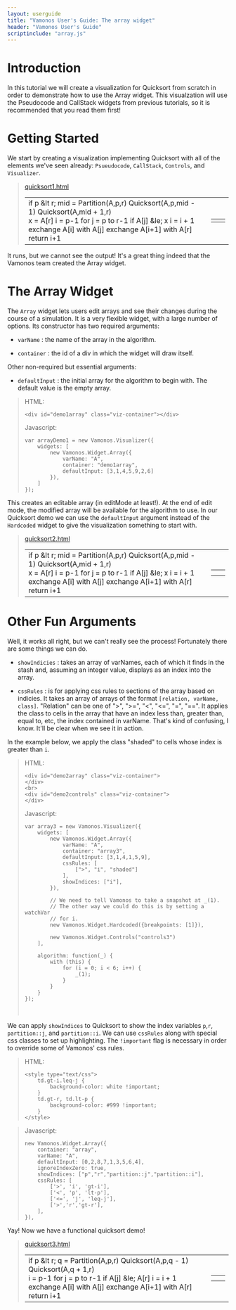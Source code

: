 ```yaml
---
layout: userguide
title: "Vamonos User's Guide: The array widget"
header: "Vamonos User's Guide"
scriptinclude: "array.js"
---
```


# Introduction

In this tutorial we will create a visualization for Quicksort from scratch in
order to demonstrate how to use the Array widget. This visualzation will use
the Pseudocode and CallStack widgets from previous tutorials, so it is
recommended that you read them first!

# Getting Started

We start by creating a visualization implementing Quicksort with all of the
elements we've seen already: `Psueudocode`, `CallStack`, `Controls`, and
`Visualizer`. 

> [quicksort1.html](array-tutorial/quicksort1.html)
>
> <table class="vamonos">
> <tr><td class="pseudocode-and-controls">
> <div id="quicksort1" title="Quicksort(A,p,r):">
>             if p &amp;lt r;
>                 mid = Partition(A,p,r)
>                 Quicksort(A,p,mid - 1)
>                 Quicksort(A,mid + 1,r)
> </div>
> <div id="partition1" title="Partition(A,p,r):">
>             x = A[r]
>             i = p-1
>             for j = p to r-1
>                 if A[j] &amp;le; x
>                     i = i + 1
>                     exchange A[i] with A[j]
>             exchange A[i+1] with A[r]
>             return i+1
> </div>
> <div id="controls1">
> </div>
> </td><td class="variable-widgets">
> <table class="variable-widgets">
> <tr><td><div id="callstack-var1"></div></td>
> <td><div id="callstack1"></div></td></tr>
> </table></td></tr></table>


It runs, but we cannot see the output! It's a great thing indeed that the
Vamonos team created the Array widget.

# The Array Widget

The `Array` widget lets users edit arrays and see their changes during the
course of a simulation. It is a very flexible widget, with a large number of
options.  Its constructor has two required arguments:

* `varName` : the name of the array in the algorithm.

* `container` : the id of a div in which the widget will draw itself.

Other non-required but essential arguments:

* `defaultInput` : the initial array for the algorithm to begin with. The default
value is the empty array.


> HTML:
>
>     <div id="demo1array" class="viz-container"></div>
>
> Javascript:
>
>     var arrayDemo1 = new Vamonos.Visualizer({
>         widgets: [
>             new Vamonos.Widget.Array({
>                 varName: "A",
>                 container: "demo1array",
>                 defaultInput: [3,1,4,5,9,2,6]
>             }),
>         ]
>     });
>
> <div id="demo1array" class="viz-container"></div>

This creates an editable array (in editMode at least!). At the end of edit
mode, the modified array will be available for the algorithm to use. In our
Quicksort demo we can use the `defaultInput` argument instead of the
`Hardcoded` widget to give the visualization something to start with.

> [quicksort2.html](array-tutorial/quicksort2.html)
> 
> <table class="vamonos">
> <tr><td class="pseudocode-and-controls2">
> <div id="quicksort2" title="Quicksort(A,p,r):">
>             if p &amp;lt r;
>                 mid = Partition(A,p,r)
>                 Quicksort(A,p,mid - 1)
>                 Quicksort(A,mid + 1,r)
> </div>
> <div id="partition2" title="Partition(A,p,r):">
>             x = A[r]
>             i = p-1
>             for j = p to r-1
>                 if A[j] &amp;le; x
>                     i = i + 1
>                     exchange A[i] with A[j]
>             exchange A[i+1] with A[r]
>             return i+1
> </div>
> <div id="controls2"></div>
> </td><td class="variable-widgets">
> <table class="variable-widgets">
> <tr><td><div id="array-var2"></div></td>
> <td><div id="array2"></div></td></tr>
> <tr><td><div id="callstack-var2"></div></td>
> <td><div id="callstack2"></div></td></tr>
> </table></td></tr></table>

# Other Fun Arguments

Well, it works all right, but we can't really see the process! Fortunately
there are some things we can do.

* `showIndicies` : takes an array of varNames, each of which it finds in the
stash and, assuming an integer value, displays as an index into the array.

* `cssRules` : is for applying css rules to sections of the array based on
indicies. It takes an array of arrays of the format `[relation, varName, class]`.
"Relation" can be one of ">", ">=", "<", "<=", "=", "==". It applies the class
to cells in the array that have an index less than, greater than, equal to, etc,
the index contained in varName. That's kind of confusing, I know. It'll be clear
when we see it in action.

In the example below, we apply the class "shaded" to cells whose index is greater
than `i`.

> HTML:
>
>     <div id="demo2array" class="viz-container">
>     </div>
>     <br>
>     <div id="demo2controls" class="viz-container">
>     </div>
>
> Javascript:
>
>     var array3 = new Vamonos.Visualizer({
>         widgets: [
>             new Vamonos.Widget.Array({
>                 varName: "A",
>                 container: "array3",
>                 defaultInput: [3,1,4,1,5,9],
>                 cssRules: [
>                     [">", "i", "shaded"]
>                 ],
>                 showIndices: ["i"],
>             }),
>
>             // We need to tell Vamonos to take a snapshot at _(1).
>             // The other way we could do this is by setting a watchVar 
>             // for i.
>             new Vamonos.Widget.Hardcoded({breakpoints: [1]}),
>
>             new Vamonos.Widget.Controls("controls3")
>         ],
> 
>         algorithm: function(_) {
>             with (this) {
>                 for (i = 0; i < 6; i++) {
>                     _(1);
>                 }
>             }
>         }
>     });
>
> <div id="demo2array" class="viz-container">
> </div>
> <br>
> <div id="demo2controls" class="viz-container">
> </div>

We can apply `showIndices` to Quicksort to show the index variables `p`,`r`,
`partition::j`, and `partition::i`. We can use `cssRules` along with special
css classes to set up highlighting. The `!important` flag is necessary in order
to override some of Vamonos' css rules.

> HTML:
>
>     <style type="text/css">
>         td.gt-i.leq-j {
>             background-color: white !important;
>         }
>         td.gt-r, td.lt-p {
>             background-color: #999 !important;
>         }
>     </style>

> Javascript:
>
>     new Vamonos.Widget.Array({
>         container: "array",
>         varName: "A",
>         defaultInput: [0,2,8,7,1,3,5,6,4],
>         ignoreIndexZero: true,
>         showIndices: ["p","r","partition::j","partition::i"],
>         cssRules: [
>             ['>', 'i', 'gt-i'],
>             ['<', 'p', 'lt-p'],
>             ['<=', 'j', 'leq-j'],
>             ['>','r','gt-r'],
>         ],
>     }),

Yay! Now we have a functional quicksort demo!

> [quicksort3.html](array-tutorial/quicksort3.html)
> 
> <style type="text/css">
>     td.gt-i.leq-j {
>         background-color: white !important;
>     }
>     td.gt-r, td.lt-p {
>         background-color: #999 !important;
>     }
> </style>
> <table class="vamonos">
> <tr><td class="pseudocode-and-controls">
> <div id="quicksort3" title="Quicksort(A,p,r):">
>             if p &amp;lt r;
>                 q = Partition(A,p,r)
>                 Quicksort(A,p,q - 1)
>                 Quicksort(A,q + 1,r)
> </div>
> <div id="partition3" title="Partition(A,p,r):">
>             i = p-1
>             for j = p to r-1
>                 if A[j] &amp;le; A[r]
>                     i = i + 1
>                     exchange A[i] with A[j]
>             exchange A[i+1] with A[r]
>             return i+1
> </div><div id="controls3">
> </div></td><td class="variable-widgets">
> <table class="variable-widgets">
> <tr><td><div id="array-var3"></div></td>
> <td><div id="array3"></div></td></tr>
> <tr><td><div id="callstack-var3"></div></td>
> <td><div id="callstack3"></div></td></tr>
> </table> </td></tr> </table>
